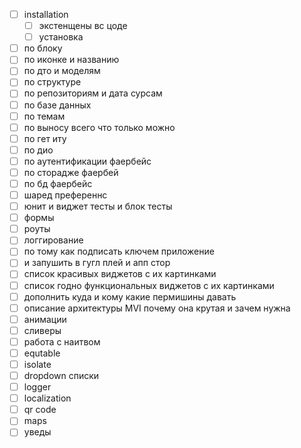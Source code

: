 - [ ] installation
	- [ ]  экстенщены вс цоде
	- [ ] установка
- [ ] по блоку 
- [ ] по иконке и названию
- [ ] по дто и моделям
- [ ] по структуре 
- [ ] по репозиториям и дата сурсам
- [ ] по базе данных 
- [ ] по темам 
- [ ] по выносу всего что только можно 
- [ ]  по гет иту
- [ ] по дио
- [ ] по аутентификации фаербейс
- [ ] по сторадже фаербей
- [ ] по бд фаербейс
- [ ] шаред преференнс
- [ ] юнит и виджет тесты и блок тесты
- [ ] формы
- [ ] роуты
- [ ] логгирование
- [ ] по тому как подписать ключем приложение
- [ ] и запушить в гугл плей и апп стор
- [ ] список красивых виджетов с их картинками
- [ ]  список годно функциональных виджетов с их картинками
- [ ] дополнить куда и кому какие пермишины давать
- [ ] описание архитектуры MVI почему она крутая и зачем нужна
- [ ] анимации
- [ ] сливеры
- [ ] работа с наитвом
- [ ] equtable
- [ ] isolate
- [ ] dropdown списки
- [ ] logger
- [ ] localization
- [ ] qr code
- [ ] maps
- [ ] уведы